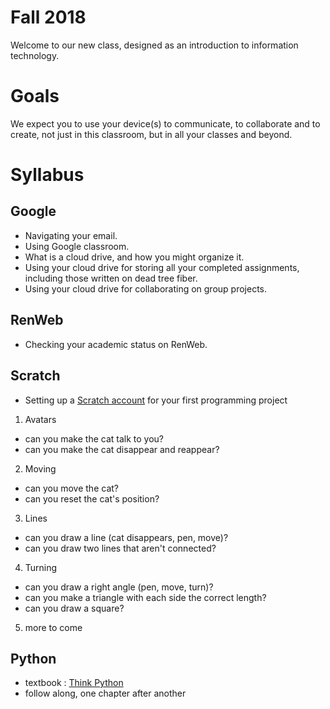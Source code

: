 # Fall 2018
Welcome to our new class, designed as an introduction to information technology.
# Goals
We expect you to use your device(s) to communicate, to collaborate and to create, not just in this classroom, but in all your classes and beyond.
# Syllabus
## Google
* Navigating your email.
* Using Google classroom.
* What is a cloud drive, and how you might organize it.
* Using your cloud drive for storing all your completed assignments, including those written on dead tree fiber.
* Using your cloud drive for collaborating on group projects.
## RenWeb
* Checking your academic status on RenWeb.
## Scratch
* Setting up a [Scratch account](https://scratch.mit.edu/) for your first programming project
1. Avatars
* can you make the cat talk to you?
* can you make the cat disappear and reappear?
2. Moving
* can you move the cat?
* can you reset the cat's position?
3. Lines
* can you draw a line (cat disappears, pen, move)?
* can you draw two lines that aren't connected?
4. Turning
* can you draw a right angle (pen, move, turn)?
* can you make a triangle with each side the correct length?
* can you draw a square?
5. more to come
## Python
* textbook : [Think Python](http://greenteapress.com/wp/think-python-2e/ "free pdf")
* follow along, one chapter after another
